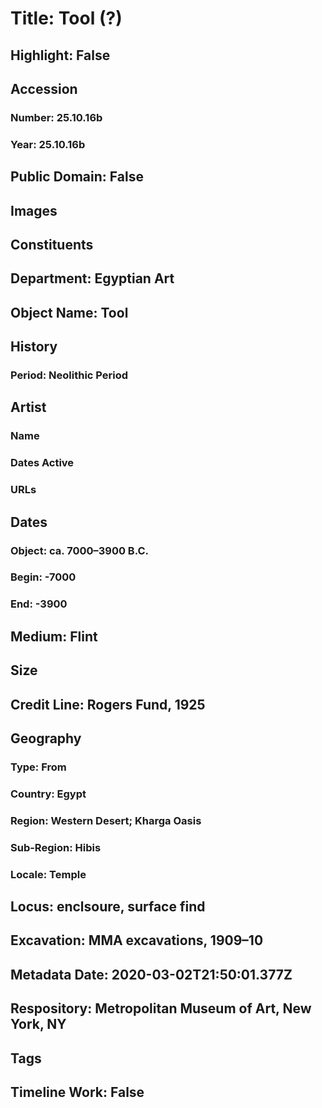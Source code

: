 # Title: Tool (?)
## Highlight: False
## Accession
### Number: 25.10.16b
### Year: 25.10.16b
## Public Domain: False
## Images
## Constituents
## Department: Egyptian Art
## Object Name: Tool
## History
### Period: Neolithic Period
## Artist
### Name
### Dates Active
### URLs
## Dates
### Object: ca. 7000–3900 B.C.
### Begin: -7000
### End: -3900
## Medium: Flint
## Size
## Credit Line: Rogers Fund, 1925
## Geography
### Type: From
### Country: Egypt
### Region: Western Desert; Kharga Oasis
### Sub-Region: Hibis
### Locale: Temple
## Locus: enclsoure, surface find
## Excavation: MMA excavations, 1909–10
## Metadata Date: 2020-03-02T21:50:01.377Z
## Respository: Metropolitan Museum of Art, New York, NY
## Tags
## Timeline Work: False